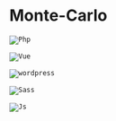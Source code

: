 ﻿# Monte-Carlo

<code><img alt='Php' src='https://img.shields.io/badge/Php_8-100000?style=for-the-badge&logo=Php&logoColor=A0C7DE&labelColor=1E282C&color=5F92AD'/></code>

<code><img alt='Vue' src='https://img.shields.io/badge/Vue_2-100000?style=for-the-badge&logo=Vue&logoColor=white&labelColor=2EB02E&color=148610'/></code>

<code><img alt='wordpress' src='https://img.shields.io/badge/wordpress_6-100000?style=for-the-badge&logo=wordpress&logoColor=white&labelColor=0D59E7&color=09090B'/></code>

<code><img alt='Sass' src='https://img.shields.io/badge/Sass-100000?style=for-the-badge&logo=Sass&logoColor=white&labelColor=F132D2&color=F426A8'/></code>

<code><img alt='Js' src='https://img.shields.io/badge/JavaScript-100000?style=for-the-badge&logo=Js&logoColor=white&labelColor=FDD534&color=FAEC26'/></code>
